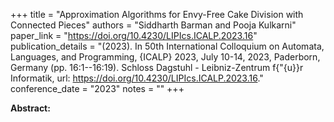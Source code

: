 +++
title = "Approximation Algorithms for Envy-Free Cake Division with Connected Pieces"
authors = "Siddharth Barman and Pooja Kulkarni"
paper_link = "https://doi.org/10.4230/LIPIcs.ICALP.2023.16"
publication_details = "(2023). In 50th International Colloquium on Automata, Languages, and Programming, {ICALP} 2023, July 10-14, 2023, Paderborn, Germany (pp. 16:1--16:19). Schloss Dagstuhl - Leibniz-Zentrum f{\"{u}}r Informatik, url: <a href='https://doi.org/10.4230/LIPIcs.ICALP.2023.16' target='_blank'>https://doi.org/10.4230/LIPIcs.ICALP.2023.16</a>."
conference_date = "2023"
notes = ""
+++

<b>Abstract:</b>
